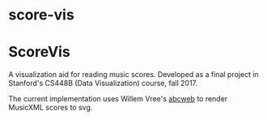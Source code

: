 # score-vis

ScoreVis
============

A visualization aid for reading music scores. Developed as a final project in Stanford's CS448B (Data Visualization) course, fall 2017.

The current implementation uses Willem Vree's [abcweb](https://wim.vree.org/js/) to render MusicXML scores to svg.